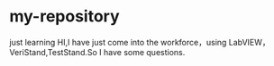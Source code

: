 # my-repository
just learning
HI,I have  just come into the workforce，using LabVIEW，VeriStand,TestStand.So I have some questions.
